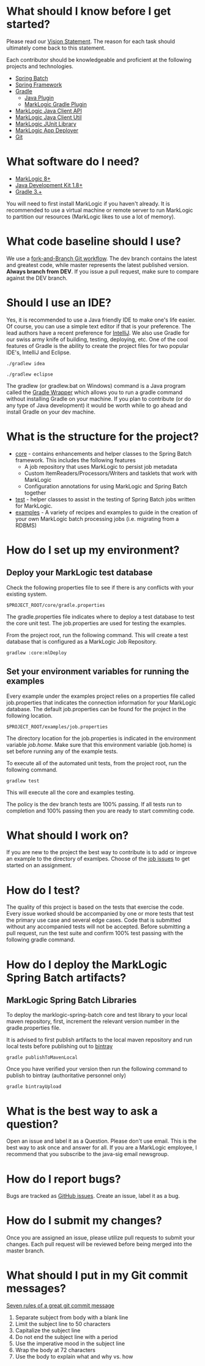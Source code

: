 # What should I know before I get started?

Please read our [Vision Statement](https://github.com/sastafford/marklogic-spring-batch/wiki).  The reason for each task should ultimately come back to this statement. 

Each contributor should be knowledgeable and proficient at the following projects and technologies. 
* [Spring Batch](http://docs.spring.io/spring-batch/trunk/reference/html/)
* [Spring Framework](https://projects.spring.io/spring-framework/)
* [Gradle](http://gradle.org/) 
  * [Java Plugin](https://docs.gradle.org/current/userguide/java_plugin.html)
  * [MarkLogic Gradle Plugin](http://developer.marklogic.com/code/ml-gradle)
* [MarkLogic Java Client API](http://developer.marklogic.com/products/java)
* [MarkLogic Java Client Util](https://github.com/rjrudin/ml-javaclient-util)
* [MarkLogic JUnit Library](https://github.com/rjrudin/ml-junit)
* [MarkLogic App Deployer](https://github.com/rjrudin/ml-app-deployer)
* [Git](http://git-scm.com/doc)

# What software do I need?

* [MarkLogic 8+](http://developer.marklogic.com/products)
* [Java Development Kit 1.8+](http://www.oracle.com/technetwork/java/javase/downloads/jdk8-downloads-2133151.html)
* [Gradle 3.+](http://gradle.org/gradle-download/)

You will need to first install MarkLogic if you haven't already.  It is recommended to use a virtual machine or remote server to run MarkLogic to partition our resources (MarkLogic likes to use a lot of memory).  

# What code baseline should I use?
We use a [fork-and-Branch Git workflow](http://blog.scottlowe.org/2015/01/27/using-fork-branch-git-workflow/).  The dev branch contains the latest and greatest code, while master represents the latest published version.  **Always branch from DEV**.  If you issue a pull request, make sure to compare against the DEV branch.  

# Should I use an IDE? 
Yes, it is recommended to use a Java friendly IDE to make one's life easier.  Of course, you can use a simple text editor if that is your preference.  The lead authors have a recent preference for [IntelliJ](https://www.jetbrains.com/idea/).  We also use Gradle for our swiss army knife of building, testing, deploying, etc.  One of the cool features of Gradle is the ability to create the project files for two popular IDE's, IntelliJ and Eclipse.    

```
./gradlew idea
```

```
./gradlew eclipse
```

The gradlew (or gradlew.bat on Windows) command is a Java program called the [Gradle Wrapper](https://docs.gradle.org/current/userguide/gradle_wrapper.html) which allows you to run a gradle command without installing Gradle on your machine.  If you plan to contribute (or do any type of Java development) it would be worth while to go ahead and install Gradle on your dev machine.  

# What is the structure for the project?

* [core](https://github.com/sastafford/marklogic-spring-batch/tree/master/core) - contains enhancements and helper classes to the Spring Batch framework.  This includes the following features
    * A job repository that uses MarkLogic to persist job metadata
    * Custom ItemReaders/Processors/Writers and tasklets that work with MarkLogic
    * Configuration annotations for using MarkLogic and Spring Batch together 
* [test](https://github.com/sastafford/marklogic-spring-batch/tree/master/test) - helper classes to assist in the testing of Spring Batch jobs written for MarkLogic.  
* [examples](https://github.com/sastafford/marklogic-spring-batch/tree/master/examples) - A variety of recipes and examples to guide in the creation of your own MarkLogic batch processing jobs (i.e. migrating from a RDBMS) 

# How do I set up my environment?  

## Deploy your MarkLogic test database

Check the following properties file to see if there is any conflicts with your existing system.

    $PROJECT_ROOT/core/gradle.properties

The gradle.properties file indicates where to deploy a test database to test the core unit test.  The job.properties are used for testing the examples.  

From the project root, run the following command.  This will create a test database that is configured as a MarkLogic Job Repository.  

    gradlew :core:mlDeploy

## Set your environment variables for running the examples

Every example under the examples project relies on a properties file called job.properties that indicates the connection information for your MarkLogic database.  The default job.properties can be found for the project in the following location. 

    $PROJECT_ROOT/examples/job.properties

The directory location for the job.properties is indicated in the environment variable _job.home_.  Make sure that this environment variable (job.home) is set before running any of the example tests.  

To execute all of the automated unit tests, from the project root, run the following command.  

```
gradlew test
```

This will execute all the core and examples testing.  

The policy is the dev branch tests are 100% passing.  If all tests run to completion and 100% passing then you are ready to start commiting code.    

# What should I work on?

If you are new to the project the best way to contribute is to add or improve an example to the directory of examlpes.  Choose of the [job issues](https://github.com/sastafford/marklogic-spring-batch/labels/example) to get started on an assignment.  

# How do I test? 

The quality of this project is based on the tests that exercise the code.  Every issue worked should be accompanied by one or more tests that test the primary use case and several edge cases.  Code that is submitted without any accompanied tests will not be accepted.  Before submitting a pull request, run the test suite and confirm 100% test passing with the following gradle command.  

# How do I deploy the MarkLogic Spring Batch artifacts?

## MarkLogic Spring Batch Libraries
To deploy the marklogic-spring-batch core and test library to your local maven repository, first, increment the relevant version number in the gradle.properties file.

It is advised to first publish artifacts to the local maven repository and run local tests before publishing out to [bintray](https://bintray.com/)

```
gradle publishToMavenLocal
```

Once you have verified your version then run the following command to publish to bintray (authoritative personnel only)

```
gradle bintrayUpload
```

# What is the best way to ask a question?  
Open an issue and label it as a Question.  Please don't use email.  This is the best way to ask once and answer for all.  If you are a MarkLogic employee, I recommend that you subscribe to the java-sig email newsgroup.  

# How do I report bugs?  
Bugs are tracked as [GitHub issues](https://guides.github.com/features/issues/). Create an issue, label it as a bug.

# How do I submit my changes?  
Once you are assigned an issue, please utilize pull requests to submit your changes.  Each pull request will be reviewed before being merged into the master branch.  

# What should I put in my Git commit messages?
[Seven rules of a great git commit message](http://chris.beams.io/posts/git-commit/)

1. Separate subject from body with a blank line
1. Limit the subject line to 50 characters
1. Capitalize the subject line
1. Do not end the subject line with a period
1. Use the imperative mood in the subject line
1. Wrap the body at 72 characters
1. Use the body to explain what and why vs. how


